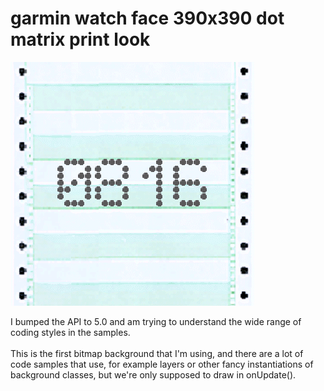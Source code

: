 # garmin watch face 390x390 dot matrix print look
<img src="assets/dotmatrix2.png">

I bumped the API to 5.0 and am trying to understand the wide range of coding styles in the samples.<br><br>
This is the first bitmap background that I'm using, and there are a lot of code samples that use, for example layers or other fancy instantiations of background classes, but we're only supposed to draw in onUpdate(). 